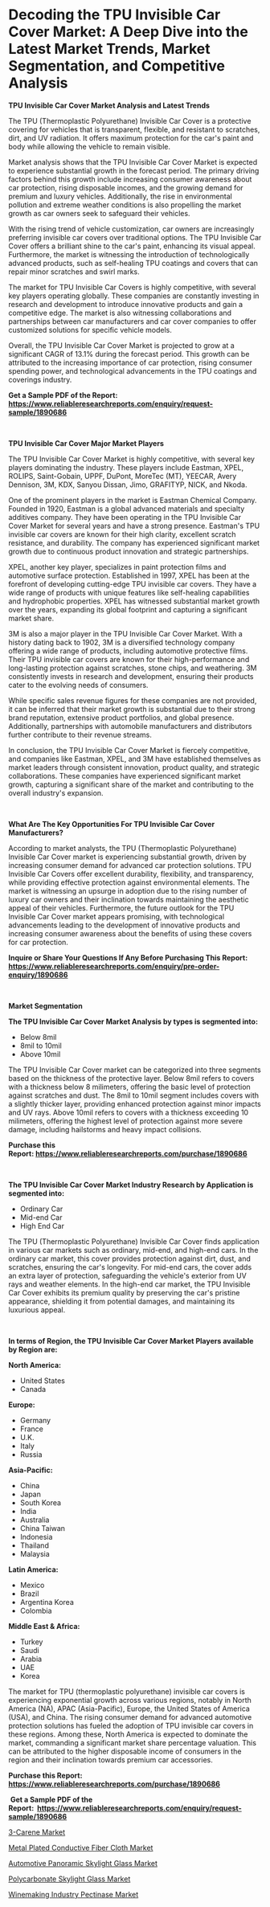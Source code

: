 <p><h1>Decoding the TPU Invisible Car Cover Market: A Deep Dive into the Latest Market Trends, Market Segmentation, and Competitive Analysis</h1></p><p><strong>TPU Invisible Car Cover Market Analysis and Latest Trends</strong></p>
<p><p>The TPU (Thermoplastic Polyurethane) Invisible Car Cover is a protective covering for vehicles that is transparent, flexible, and resistant to scratches, dirt, and UV radiation. It offers maximum protection for the car's paint and body while allowing the vehicle to remain visible.</p><p>Market analysis shows that the TPU Invisible Car Cover Market is expected to experience substantial growth in the forecast period. The primary driving factors behind this growth include increasing consumer awareness about car protection, rising disposable incomes, and the growing demand for premium and luxury vehicles. Additionally, the rise in environmental pollution and extreme weather conditions is also propelling the market growth as car owners seek to safeguard their vehicles.</p><p>With the rising trend of vehicle customization, car owners are increasingly preferring invisible car covers over traditional options. The TPU Invisible Car Cover offers a brilliant shine to the car's paint, enhancing its visual appeal. Furthermore, the market is witnessing the introduction of technologically advanced products, such as self-healing TPU coatings and covers that can repair minor scratches and swirl marks.</p><p>The market for TPU Invisible Car Covers is highly competitive, with several key players operating globally. These companies are constantly investing in research and development to introduce innovative products and gain a competitive edge. The market is also witnessing collaborations and partnerships between car manufacturers and car cover companies to offer customized solutions for specific vehicle models.</p><p>Overall, the TPU Invisible Car Cover Market is projected to grow at a significant CAGR of 13.1% during the forecast period. This growth can be attributed to the increasing importance of car protection, rising consumer spending power, and technological advancements in the TPU coatings and coverings industry.</p></p>
<p><strong>Get a Sample PDF of the Report:&nbsp; <a href="https://www.reliableresearchreports.com/enquiry/request-sample/1890686">https://www.reliableresearchreports.com/enquiry/request-sample/1890686</a></strong></p>
<p>&nbsp;</p>
<p><strong>TPU Invisible Car Cover Major Market Players</strong></p>
<p><p>The TPU Invisible Car Cover Market is highly competitive, with several key players dominating the industry. These players include Eastman, XPEL, ROLIPS, Saint-Gobain, UPPF, DuPont, MoreTec (MT), YEECAR, Avery Dennison, 3M, KDX, Sanyou Dissan, Jimo, GRAFITYP, NICK, and Nkoda.</p><p>One of the prominent players in the market is Eastman Chemical Company. Founded in 1920, Eastman is a global advanced materials and specialty additives company. They have been operating in the TPU Invisible Car Cover Market for several years and have a strong presence. Eastman's TPU invisible car covers are known for their high clarity, excellent scratch resistance, and durability. The company has experienced significant market growth due to continuous product innovation and strategic partnerships.</p><p>XPEL, another key player, specializes in paint protection films and automotive surface protection. Established in 1997, XPEL has been at the forefront of developing cutting-edge TPU invisible car covers. They have a wide range of products with unique features like self-healing capabilities and hydrophobic properties. XPEL has witnessed substantial market growth over the years, expanding its global footprint and capturing a significant market share.</p><p>3M is also a major player in the TPU Invisible Car Cover Market. With a history dating back to 1902, 3M is a diversified technology company offering a wide range of products, including automotive protective films. Their TPU invisible car covers are known for their high-performance and long-lasting protection against scratches, stone chips, and weathering. 3M consistently invests in research and development, ensuring their products cater to the evolving needs of consumers.</p><p>While specific sales revenue figures for these companies are not provided, it can be inferred that their market growth is substantial due to their strong brand reputation, extensive product portfolios, and global presence. Additionally, partnerships with automobile manufacturers and distributors further contribute to their revenue streams.</p><p>In conclusion, the TPU Invisible Car Cover Market is fiercely competitive, and companies like Eastman, XPEL, and 3M have established themselves as market leaders through consistent innovation, product quality, and strategic collaborations. These companies have experienced significant market growth, capturing a significant share of the market and contributing to the overall industry's expansion.</p></p>
<p>&nbsp;</p>
<p><strong>What Are The Key Opportunities For TPU Invisible Car Cover Manufacturers?</strong></p>
<p><p>According to market analysts, the TPU (Thermoplastic Polyurethane) Invisible Car Cover market is experiencing substantial growth, driven by increasing consumer demand for advanced car protection solutions. TPU Invisible Car Covers offer excellent durability, flexibility, and transparency, while providing effective protection against environmental elements. The market is witnessing an upsurge in adoption due to the rising number of luxury car owners and their inclination towards maintaining the aesthetic appeal of their vehicles. Furthermore, the future outlook for the TPU Invisible Car Cover market appears promising, with technological advancements leading to the development of innovative products and increasing consumer awareness about the benefits of using these covers for car protection.</p></p>
<p><strong>Inquire or Share Your Questions If Any Before Purchasing This Report: <a href="https://www.reliableresearchreports.com/enquiry/pre-order-enquiry/1890686">https://www.reliableresearchreports.com/enquiry/pre-order-enquiry/1890686</a></strong></p>
<p>&nbsp;</p>
<p><strong>Market Segmentation</strong></p>
<p><strong>The TPU Invisible Car Cover Market Analysis by types is segmented into:</strong></p>
<p><ul><li>Below 8mil</li><li>8mil to 10mil</li><li>Above 10mil</li></ul></p>
<p><p>The TPU Invisible Car Cover market can be categorized into three segments based on the thickness of the protective layer. Below 8mil refers to covers with a thickness below 8 milimeters, offering the basic level of protection against scratches and dust. The 8mil to 10mil segment includes covers with a slightly thicker layer, providing enhanced protection against minor impacts and UV rays. Above 10mil refers to covers with a thickness exceeding 10 milimeters, offering the highest level of protection against more severe damage, including hailstorms and heavy impact collisions.</p></p>
<p><strong>Purchase this Report:&nbsp;<a href="https://www.reliableresearchreports.com/purchase/1890686">https://www.reliableresearchreports.com/purchase/1890686</a></strong></p>
<p>&nbsp;</p>
<p><strong>The TPU Invisible Car Cover Market Industry Research by Application is segmented into:</strong></p>
<p><ul><li>Ordinary Car</li><li>Mid-end Car</li><li>High End Car</li></ul></p>
<p><p>The TPU (Thermoplastic Polyurethane) Invisible Car Cover finds application in various car markets such as ordinary, mid-end, and high-end cars. In the ordinary car market, this cover provides protection against dirt, dust, and scratches, ensuring the car's longevity. For mid-end cars, the cover adds an extra layer of protection, safeguarding the vehicle's exterior from UV rays and weather elements. In the high-end car market, the TPU Invisible Car Cover exhibits its premium quality by preserving the car's pristine appearance, shielding it from potential damages, and maintaining its luxurious appeal.</p></p>
<p>&nbsp;</p>
<p><strong>In terms of Region, the TPU Invisible Car Cover Market Players available by Region are:</strong></p>
<p>
    <p> <strong> North America: </strong>
        <ul>
            <li>United States</li>
            <li>Canada</li>
        </ul>
        </p> 
    <p> <strong> Europe: </strong>
        <ul>
            <li>Germany</li>
            <li>France</li>
            <li>U.K.</li>
            <li>Italy</li>
            <li>Russia</li>
        </ul>
        </p> 
    <p> <strong> Asia-Pacific: </strong>
        <ul>
            <li>China</li>
            <li>Japan</li>
            <li>South Korea</li>
            <li>India</li>
            <li>Australia</li>
            <li>China Taiwan</li>
            <li>Indonesia</li>
            <li>Thailand</li>
            <li>Malaysia</li>
        </ul>
        </p> 
    <p> <strong> Latin America: </strong>
        <ul>
            <li>Mexico</li>
            <li>Brazil</li>
            <li>Argentina Korea</li>
            <li>Colombia</li>
        </ul>
        </p> 
    <p> <strong> Middle East & Africa: </strong>
        <ul>
            <li>Turkey</li>
            <li>Saudi</li>
            <li>Arabia</li>
            <li>UAE</li>
            <li>Korea</li>
        </ul>
    </p>
    </p>
<p><p>The market for TPU (thermoplastic polyurethane) invisible car covers is experiencing exponential growth across various regions, notably in North America (NA), APAC (Asia-Pacific), Europe, the United States of America (USA), and China. The rising consumer demand for advanced automotive protection solutions has fueled the adoption of TPU invisible car covers in these regions. Among these, North America is expected to dominate the market, commanding a significant market share percentage valuation. This can be attributed to the higher disposable income of consumers in the region and their inclination towards premium car accessories.</p></p>
<p><strong>Purchase this Report: <a href="https://www.reliableresearchreports.com/purchase/1890686">https://www.reliableresearchreports.com/purchase/1890686</a></strong></p>
<p>&nbsp;<strong>Get a Sample PDF of the Report:&nbsp;&nbsp;<a href="https://www.reliableresearchreports.com/enquiry/request-sample/1890686">https://www.reliableresearchreports.com/enquiry/request-sample/1890686</a></strong></p>
<p><strong></strong></p>
<p><p><a href="https://github.com/jonneygiverf/Market-Research-Report-List-2/blob/main/3-carene-market.md">3-Carene Market</a></p><p><a href="https://github.com/abbypearson7765/Market-Research-Report-List-2/blob/main/metal-plated-conductive-fiber-cloth-market.md">Metal Plated Conductive Fiber Cloth Market</a></p><p><a href="https://github.com/amae102299/Market-Research-Report-List-2/blob/main/automotive-panoramic-skylight-glass-market.md">Automotive Panoramic Skylight Glass Market</a></p><p><a href="https://github.com/prosalinda88/Market-Research-Report-List-2/blob/main/polycarbonate-skylight-glass-market.md">Polycarbonate Skylight Glass Market</a></p><p><a href="https://github.com/dziulagalemab/Market-Research-Report-List-2/blob/main/winemaking-industry-pectinase-market.md">Winemaking Industry Pectinase Market</a></p></p>